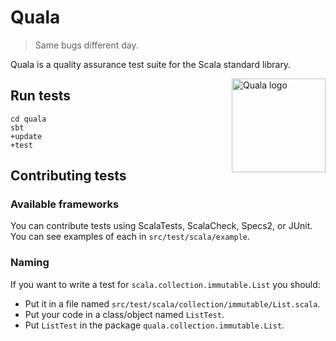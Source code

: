 # Quala #

> Same bugs different day.

Quala is a quality assurance test suite for the Scala standard library.

<img src="https://github.com/downloads/quala/quala/quala_square.png" alt="Quala logo" align="right" width="150" />

## Run tests ##
    cd quala
    sbt
    +update
    +test

## Contributing tests ##
### Available frameworks ###
You can contribute tests using ScalaTests, ScalaCheck, Specs2, or JUnit. You can see examples of each in `src/test/scala/example`.

### Naming ###
If you want to write a test for `scala.collection.immutable.List` you should:

* Put it in a file named `src/test/scala/collection/immutable/List.scala`.
* Put your code in a class/object named `ListTest`.
* Put `ListTest` in the package `quala.collection.immutable.List`.
